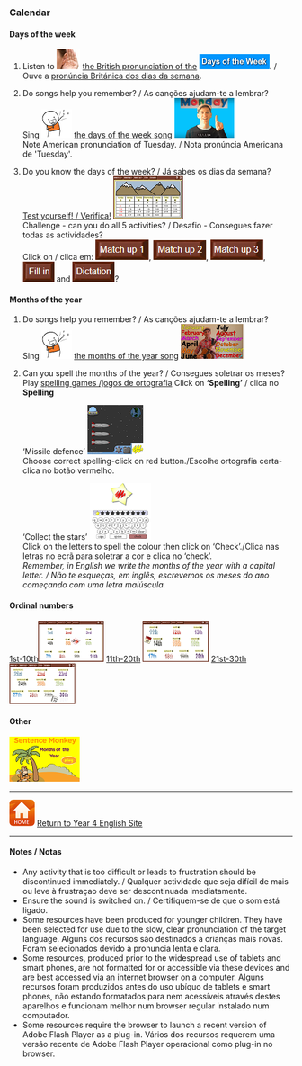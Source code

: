 ### Calendar

#### Days of the week

1. Listen to ![listen](/images/listen.png) [the British pronunciation of the](https://www.youtube.com/watch?v=2ie8BHtIh0I) [![dauk](/images/dauk.PNG)](https://www.youtube.com/watch?v=2ie8BHtIh0I). /  
Ouve a [pronúncia Británica dos dias da semana](https://www.youtube.com/watch?v=2ie8BHtIh0I).

2. Do songs help you remember? / As canções ajudam-te a lembrar?  
Sing ![sing](/images/sing.png) [the days of the week song](https://www.youtube.com/watch?v=36n93jvjkDs) [![days](/images/days.PNG)](https://www.youtube.com/watch?v=36n93jvjkDs)  
Note American pronunciation of Tuesday. / Nota pronúncia Americana de 'Tuesday'.

2. Do you know the days of the week?  / Já sabes os dias da semana?  
[Test yourself! / Verifica!](http://www.learningchocolate.com/content/days) [![lcda](/images/lcda.png)](http://www.learningchocolate.com/content/days)  
Challenge - can you do all 5 activities? / Desafio - Consegues fazer todas as actividades?  
Click on / clica em: ![lcmu1](/images/lcmu1.PNG), ![lcmu2](/images/lcmu2.PNG), ![lcmu3](/images/lcmu3.PNG), ![lcfi](/images/lcfi.PNG) and ![lcdi](/images/lcdi.PNG)?

#### Months of the year

1. Do songs help you remember? / As canções ajudam-te a lembrar?  
Sing ![sing](/images/sing.png) [the months of the year song](https://www.youtube.com/watch?v=v608v42dKeI) [![mnth](/images/mnth.PNG)](https://www.youtube.com/watch?v=v608v42dKeI) 

2. Can you spell the months of the year? / Consegues soletrar os meses?  
   Play [spelling games /jogos de ortografia](http://www.mes-games.com/months.php) Click on **‘Spelling’** / clica no **Spelling**

   ‘Missile defence’ ![mdef](/images/mdef.PNG)  
   Choose correct spelling-click on red button./Escolhe ortografia certa-clica no botão vermelho.

   ‘Collect the stars’ ![star](/images/star.PNG)    
   Click on the letters to spell the colour then click on ‘Check’./Clica nas letras no ecrã para soletrar a cor e clica no ‘check’.  
   *Remember, in English we write the months of the year with a capital letter. / Não te esqueças, em inglês, escrevemos os meses do ano começando com uma letra maiúscula.*

#### Ordinal numbers

[1st-10th](http://www.learningchocolate.com/content/ordinal-numbers-1)[![lcor1](/images/lcor1.PNG)](http://www.learningchocolate.com/content/ordinal-numbers-1) [11th-20th](http://www.learningchocolate.com/content/ordinal-numbers-2) [![lcor2](/images/lcor2.PNG)](http://www.learningchocolate.com/content/ordinal-numbers-2) [21st-30th](http://www.learningchocolate.com/content/ordinal-numbers-3) [![lcor3](/images/lcor3.PNG)](http://www.learningchocolate.com/content/ordinal-numbers-3)
 
#### Other

[![smmn](/images/smmn.PNG)](https://www.eslgamesplus.com/months-and-ordinal-numbers-esl-vocabulary-game-activity-online/)

***
[![home](/images/home.PNG)](https://tangerina-pt.github.io/English/Year4) [Return to Year 4 English Site](https://tangerina-pt.github.io/English/Year4)

***
#### Notes / Notas
* Any activity that is too difficult or leads to frustration should be discontinued immediately. / Qualquer actividade que seja difícil de mais ou leve à frustraçao deve ser descontinuada imediatamente.
* Ensure the sound is switched on. / Certifiquem-se de que o som está ligado.
* Some resources have been produced for younger children. They have been selected for use due to the slow, clear pronunciation of the target language. Alguns dos recursos são destinados a crianças mais novas. Foram selecionados devido à pronuncia lenta e clara.
* Some resources, produced prior to the widespread use of tablets and smart phones, are not formatted for or accessible via these devices and are best accessed via an internet browser on a computer. Alguns recursos foram produzidos antes do uso ubíquo de tablets e smart phones, não estando formatados para nem acessíveis através destes aparelhos e funcionam melhor num browser regular instalado num computador.
* Some resources require the browser to launch a recent version of Adobe Flash Player as a plug-in. Vários dos recursos requerem uma versão recente de Adobe Flash Player operacional como plug-in no browser.
